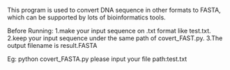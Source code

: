 This program is used to convert DNA sequence in other formats to FASTA, which can be supported by lots of bioinformatics tools.

Before Running:
1.make your input sequence on .txt format like test.txt.
2.keep your input sequence under the same path of covert_FAST.py.
3.The output filename is result.FASTA

Eg:
    python covert_FASTA.py
    please input your file path:test.txt
